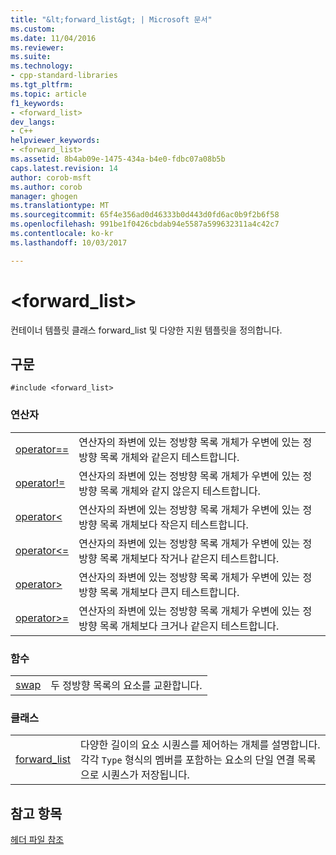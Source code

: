```yaml
---
title: "&lt;forward_list&gt; | Microsoft 문서"
ms.custom: 
ms.date: 11/04/2016
ms.reviewer: 
ms.suite: 
ms.technology:
- cpp-standard-libraries
ms.tgt_pltfrm: 
ms.topic: article
f1_keywords:
- <forward_list>
dev_langs:
- C++
helpviewer_keywords:
- <forward_list>
ms.assetid: 8b4ab09e-1475-434a-b4e0-fdbc07a08b5b
caps.latest.revision: 14
author: corob-msft
ms.author: corob
manager: ghogen
ms.translationtype: MT
ms.sourcegitcommit: 65f4e356ad0d46333b0d443d0fd6ac0b9f2b6f58
ms.openlocfilehash: 991be1f0426cbdab94e5587a599632311a4c42c7
ms.contentlocale: ko-kr
ms.lasthandoff: 10/03/2017

---
```

# <a name="ltforwardlistgt"></a>&lt;forward_list&gt;
컨테이너 템플릿 클래스 forward_list 및 다양한 지원 템플릿을 정의합니다.  
  
## <a name="syntax"></a>구문  
  
```  
#include <forward_list>  
```  
  
### <a name="operators"></a>연산자  
  
|||  
|-|-|  
|[operator==](../standard-library/forward-list-operators.md#op_eq_eq)|연산자의 좌변에 있는 정방향 목록 개체가 우변에 있는 정방향 목록 개체와 같은지 테스트합니다.|  
|[operator!=](../standard-library/forward-list-operators.md#op_neq)|연산자의 좌변에 있는 정방향 목록 개체가 우변에 있는 정방향 목록 개체와 같지 않은지 테스트합니다.|  
|[operator<](../standard-library/forward-list-operators.md#op_lt)|연산자의 좌변에 있는 정방향 목록 개체가 우변에 있는 정방향 목록 개체보다 작은지 테스트합니다.|  
|[operator<=](../standard-library/forward-list-operators.md#op_lt_eq)|연산자의 좌변에 있는 정방향 목록 개체가 우변에 있는 정방향 목록 개체보다 작거나 같은지 테스트합니다.|  
|[operator>](../standard-library/forward-list-operators.md#op_gt)|연산자의 좌변에 있는 정방향 목록 개체가 우변에 있는 정방향 목록 개체보다 큰지 테스트합니다.|  
|[operator>=](../standard-library/forward-list-operators.md#op_lt_eq)|연산자의 좌변에 있는 정방향 목록 개체가 우변에 있는 정방향 목록 개체보다 크거나 같은지 테스트합니다.|  
  
### <a name="functions"></a>함수  
  
|||  
|-|-|  
|[swap](../standard-library/forward-list-functions.md#swap)|두 정방향 목록의 요소를 교환합니다.|  
  
### <a name="classes"></a>클래스  
  
|||  
|-|-|  
|[forward_list](../standard-library/forward-list-class.md)|다양한 길이의 요소 시퀀스를 제어하는 개체를 설명합니다. 각각 `Type` 형식의 멤버를 포함하는 요소의 단일 연결 목록으로 시퀀스가 저장됩니다.|  
  
## <a name="see-also"></a>참고 항목  
 [헤더 파일 참조](../standard-library/cpp-standard-library-header-files.md)




